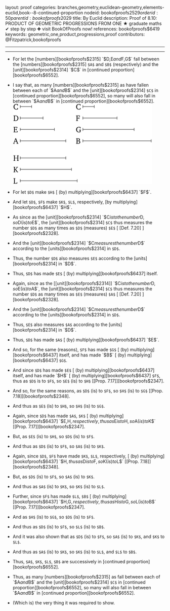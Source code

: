 layout: proof
categories: branches,geometry,euclidean-geometry,elements-euclid,book--8-continued-proportion
nodeid: bookofproofs$2529
orderid: 50
parentid: bookofproofs$2029
title: By Euclid
description:  Proof of 8.10: PRODUCT OF GEOMETRIC PROGRESSIONS FROM ONE &#9733; graduate maths &#10004; step by step &#10010; visit BookOfProofs now!
references: bookofproofs$6419
keywords: geometric,one,product,progressions,proof
contributors: @Fitzpatrick,bookofproofs

---


---



* For let the [numbers][bookofproofs$2315] `$D$`, `$E$` and `$F$`, `$G$` fall between the [numbers][bookofproofs$2315] `$A$` and `$B$` (respectively) and the [unit][bookofproofs$2314] `$C$` in [continued proportion][bookofproofs$6552].
* I say that, as many [numbers][bookofproofs$2315] as have fallen between each of `$A$` and `$B$` and the [unit][bookofproofs$2314] `$C$` in [continued proportion][bookofproofs$6552], so many will also fall in between `$A$` and `$B$` in [continued proportion][bookofproofs$6552].
![fig10e](https://github.com/bookofproofs/bookofproofs.github.io/blob/main/_sources/_assets/images/euclid/Book08/fig10e.png?raw=true)

* For let `$D$` make `$H$` [ (by) multiplying][bookofproofs$6437] `$F$`.
* And let `$D$`, `$F$` make `$K$`, `$L$`, respectively, [by multiplying][bookofproofs$6437] `$H$`.
* As since as the [unit][bookofproofs$2314] `$C$` is to the number `$D$`, so `$D$` (is) to `$E$`, the [unit][bookofproofs$2314] `$C$` thus measures the number `$D$` as many times as `$D$` (measures) `$E$` [ [Def. 7.20] ][bookofproofs$2328].
* And the [unit][bookofproofs$2314] `$C$` measures the number `$D$` according to the [units][bookofproofs$2314] in `$D$`.
* Thus, the number `$D$` also measures `$E$` according to the [units][bookofproofs$2314] in `$D$`.
* Thus, `$D$` has made `$E$` [ (by) multiplying][bookofproofs$6437] itself.
* Again, since as the [[unit][bookofproofs$2314]] `$C$` is to the number `$D$`, so `$E$` (is) to `$A$`, the [unit][bookofproofs$2314] `$C$` thus measures the number `$D$` as many times as `$E$` (measures) `$A$` [ [Def. 7.20] ][bookofproofs$2328].
* And the [unit][bookofproofs$2314] `$C$` measures the number `$D$` according to the [units][bookofproofs$2314] in `$D$`.
* Thus, `$E$` also measures `$A$` according to the [units][bookofproofs$2314] in `$D$`.
* Thus, `$D$` has made `$A$` [ (by) multiplying][bookofproofs$6437] `$E$`.
* And so, for the same (reasons), `$F$` has made `$G$` [ (by) multiplying][bookofproofs$6437] itself, and has made `$B$` [ (by) multiplying][bookofproofs$6437] `$G$`.
* And since `$D$` has made `$E$` [ (by) multiplying][bookofproofs$6437] itself, and has made `$H$` [ (by) multiplying][bookofproofs$6437] `$F$`, thus as `$D$` is to `$F$`, so `$E$` (is) to `$H$` [[Prop. 7.17]][bookofproofs$2347].
* And so, for the same reasons, as `$D$` (is) to `$F$`, so `$H$` (is) to `$G$` [[Prop. 7.18]][bookofproofs$2348].
* And thus as `$E$` (is) to `$H$`, so `$H$` (is) to `$G$`.
* Again, since `$D$` has made `$A$`, `$K$` [ (by) multiplying][bookofproofs$6437] `$E$`, `$H$`, respectively, thus as `$E$` is to `$H$`, so `$A$` (is) to `$K$` [[Prop. 7.17]][bookofproofs$2347].
* But, as `$E$` (is) to `$H$`, so `$D$` (is) to `$F$`.
* And thus as `$D$` (is) to `$F$`, so `$A$` (is) to `$K$`.
* Again, since `$D$`, `$F$` have made `$K$`, `$L$`, respectively, [ (by) multiplying][bookofproofs$6437] `$H$`, thus as `$D$` is to `$F$`, so `$K$` (is) to `$L$` [[Prop. 7.18]][bookofproofs$2348].
* But, as `$D$` (is) to `$F$`, so `$A$` (is) to `$K$`.
* And thus as `$A$` (is) to `$K$`, so `$K$` (is) to `$L$`.
* Further, since `$F$` has made `$L$`, `$B$` [ (by) multiplying][bookofproofs$6437] `$H$`, `$G$`, respectively, thus as `$H$` is to `$G$`, so `$L$` (is) to `$B$` [[Prop. 7.17]][bookofproofs$2347].
* And as `$H$` (is) to `$G$`, so `$D$` (is) to `$F$`.
* And thus as `$D$` (is) to `$F$`, so `$L$` (is) to `$B$`.
* And it was also shown that as `$D$` (is) to `$F$`, so `$A$` (is) to `$K$`, and `$K$` to `$L$`.
* And thus as `$A$` (is) to `$K$`, so `$K$` (is) to `$L$`, and `$L$` to `$B$`.
* Thus, `$A$`, `$K$`, `$L$`, `$B$` are successively in [continued proportion][bookofproofs$6552].
* Thus, as many [numbers][bookofproofs$2315] as fall between each of `$A$` and `$B$` and the [unit][bookofproofs$2314] `$C$` in [continued proportion][bookofproofs$6552], so many will also fall in between `$A$` and `$B$` in [continued proportion][bookofproofs$6552].
* (Which is) the very thing it was required to show.
